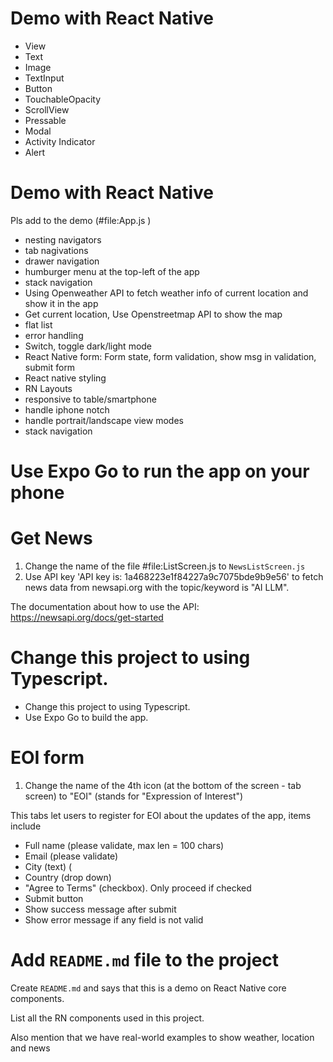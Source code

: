 # Demo with React Native 

- View 
- Text
- Image
- TextInput
- Button
- TouchableOpacity
- ScrollView
- Pressable 
- Modal
- Activity Indicator
- Alert

# Demo with React Native

Pls add to the demo (#file:App.js )

- nesting navigators 
- tab nagivations 
- drawer navigation 
- humburger menu at the top-left of the app 
- stack navigation 
- Using Openweather API to fetch weather info of current location and show it in the app 
- Get current location, Use Openstreetmap API to show the map 
- flat list 
- error handling 
- Switch, toggle dark/light mode 
- React Native form: Form state, form validation, show msg in validation, submit form 
- React native styling 
- RN Layouts 
- responsive to table/smartphone 
- handle iphone notch 
- handle portrait/landscape view modes 
- stack navigation 


# Use Expo Go to run the app on your phone

# Get News 

1. Change the name of the file #file:ListScreen.js to `NewsListScreen.js` 
2. Use API key 'API key is: 1a468223e1f84227a9c7075bde9b9e56' to fetch news data from newsapi.org with the topic/keyword is "AI LLM". 

The documentation about how to use the API:
https://newsapi.org/docs/get-started

# Change this project to using Typescript.

- Change this project to using Typescript.
- Use Expo Go to build the app.


# EOI form 

1. Change the name of the 4th icon (at the bottom of the screen - tab screen) to "EOI" (stands for "Expression of Interest")

This tabs let users to register for EOI about the updates of the app, items include

- Full name (please validate, max len = 100 chars)
- Email (please validate)
- City (text) (
- Country (drop down)
- "Agree to Terms" (checkbox). Only proceed if checked
- Submit button 
- Show success message after submit
- Show error message if any field is not valid

# Add `README.md` file to the project

Create `README.md` and says that this is a demo on React Native core components. 

List all the RN components used in this project. 

Also mention that we have real-world examples to show weather, location and news 